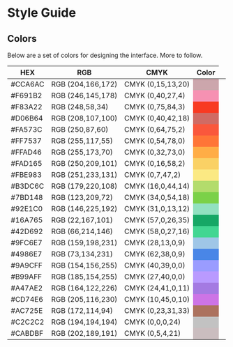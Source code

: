 # Style Guide


## Colors

Below are a set of colors for designing the interface. More to follow.

| HEX | 	RGB |	CMYK |  Color |
| --- | --- | ------| ------
| #CCA6AC |	RGB (204,166,172) |	CMYK (0,15,13,20) <td style="background:#CCA6AC"/>
| #F691B2 |	RGB (246,145,178) |	CMYK (0,40,27,4) <td style="background:#F691B2"/>
| #F83A22 |	RGB (248,58,34) |	CMYK (0,75,84,3) <td style="background:#F83A22"/>
| #D06B64 |	RGB (208,107,100) |	CMYK (0,40,42,18) <td style="background:#D06B64"/>
| #FA573C |	RGB (250,87,60) |	CMYK (0,64,75,2) <td style="background:#FA573C"/>
| #FF7537 |	RGB (255,117,55) |	CMYK (0,54,78,0) <td style="background:#FF7537"/>
| #FFAD46 |	RGB (255,173,70) |	CMYK (0,32,73,0) <td style="background:#FFAD46"/>
| #FAD165 |	RGB (250,209,101) |	CMYK (0,16,58,2) <td style="background:#FAD165"/>
| #FBE983 |	RGB (251,233,131) |	CMYK (0,7,47,2) <td style="background:#FBE983"/>
| #B3DC6C |	RGB (179,220,108) |	CMYK (16,0,44,14) <td style="background:#B3DC6C"/>
| #7BD148 |	RGB (123,209,72) |	CMYK (34,0,54,18) <td style="background:#7BD148"/>
| #92E1C0 |	RGB (146,225,192) |	CMYK (31,0,13,12) <td style="background:#92E1C0"/>
| #16A765 |	RGB (22,167,101) |	CMYK (57,0,26,35) <td style="background:#16A765"/>
| #42D692 |	RGB (66,214,146) |	CMYK (58,0,27,16) <td style="background:#42D692"/>
| #9FC6E7 |	RGB (159,198,231) |	CMYK (28,13,0,9) <td style="background:#9FC6E7"/>
| #4986E7 |	RGB (73,134,231) |	CMYK (62,38,0,9) <td style="background:#4986E7"/>
| #9A9CFF |	RGB (154,156,255) |	CMYK (40,39,0,0) <td style="background:#9A9CFF"/>
| #B99AFF |	RGB (185,154,255) |	CMYK (27,40,0,0) <td style="background:#B99AFF"/>
| #A47AE2 |	RGB (164,122,226) |	CMYK (24,41,0,11) <td style="background:#A47AE2"/>
| #CD74E6 |	RGB (205,116,230) |	CMYK (10,45,0,10) <td style="background:#CD74E6"/>
| #AC725E |	RGB (172,114,94) |	CMYK (0,23,31,33) <td style="background:#AC725E"/>
| #C2C2C2 |	RGB (194,194,194) |	CMYK (0,0,0,24) <td style="background:#C2C2C2"/>
| #CABDBF |	RGB (202,189,191) |	CMYK (0,5,4,21) <td style="background:#CABDBF"/>

